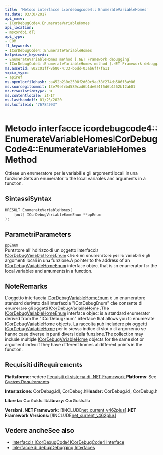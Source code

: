 ```yaml
---
title: 'Metodo interfacce icordebugcode4:: EnumerateVariableHomes'
ms.date: 03/30/2017
api_name:
- ICorDebugCode4.EnumerateVariableHomes
api_location:
- mscordbi.dll
api_type:
- COM
f1_keywords:
- ICorDebugCode4::EnumerateVariableHomes
helpviewer_keywords:
- EnumerateVariableHomes method [.NET Framework debugging]
- ICorDebugCode4::EnumerateVariableHomes method [.NET Framework debugging]
ms.assetid: 802c01ff-8b80-4733-b6dd-03ab6ff7fa11
topic_type:
- apiref
ms.openlocfilehash: ca452b230e2508f2d69c9aa38f274db506f3a906
ms.sourcegitcommit: 13e79efdbd589cad6b1de634f5d6b1262b12ab01
ms.translationtype: MT
ms.contentlocale: it-IT
ms.lasthandoff: 01/28/2020
ms.locfileid: "76784093"
---
```

# <a name="icordebugcode4enumeratevariablehomes-method"></a><span data-ttu-id="15b26-102">Metodo interfacce icordebugcode4:: EnumerateVariableHomes</span><span class="sxs-lookup"><span data-stu-id="15b26-102">ICorDebugCode4::EnumerateVariableHomes Method</span></span>
<span data-ttu-id="15b26-103">Ottiene un enumeratore per le variabili e gli argomenti locali in una funzione.</span><span class="sxs-lookup"><span data-stu-id="15b26-103">Gets an enumerator to the local variables and arguments in a function.</span></span>  
  
## <a name="syntax"></a><span data-ttu-id="15b26-104">Sintassi</span><span class="sxs-lookup"><span data-stu-id="15b26-104">Syntax</span></span>  
  
```cpp  
HRESULT EnumerateVariableHomes(  
    [out] ICorDebugVariableHomeEnum **ppEnum  
);  
```  
  
## <a name="parameters"></a><span data-ttu-id="15b26-105">Parametri</span><span class="sxs-lookup"><span data-stu-id="15b26-105">Parameters</span></span>  
 `ppEnum`  
 <span data-ttu-id="15b26-106">Puntatore all'indirizzo di un oggetto interfaccia [ICorDebugVariableHomeEnum](icordebugvariablehomeenum-interface.md) che è un enumeratore per le variabili e gli argomenti locali in una funzione.</span><span class="sxs-lookup"><span data-stu-id="15b26-106">A pointer to the address of an [ICorDebugVariableHomeEnum](icordebugvariablehomeenum-interface.md) interface object that is an enumerator for the local variables and arguments in a function.</span></span>  
  
## <a name="remarks"></a><span data-ttu-id="15b26-107">Note</span><span class="sxs-lookup"><span data-stu-id="15b26-107">Remarks</span></span>  
 <span data-ttu-id="15b26-108">L'oggetto interfaccia [ICorDebugVariableHomeEnum](icordebugvariablehomeenum-interface.md) è un enumeratore standard derivato dall'interfaccia "ICorDebugEnum" che consente di enumerare gli oggetti [ICorDebugVariableHome](icordebugvariablehome-interface.md) .</span><span class="sxs-lookup"><span data-stu-id="15b26-108">The [ICorDebugVariableHomeEnum](icordebugvariablehomeenum-interface.md) interface object is a standard enumerator derived from the "ICorDebugEnum" interface that allows you to enumerate [ICorDebugVariableHome](icordebugvariablehome-interface.md) objects.</span></span> <span data-ttu-id="15b26-109">La raccolta può includere più oggetti [ICorDebugVariableHome](icordebugvariablehome-interface.md) per lo stesso indice di slot o di argomento se hanno case diverse in punti diversi della funzione.</span><span class="sxs-lookup"><span data-stu-id="15b26-109">The collection may include multiple [ICorDebugVariableHome](icordebugvariablehome-interface.md) objects for the same slot or      argument index if they have different homes at different points in the      function.</span></span>  
  
## <a name="requirements"></a><span data-ttu-id="15b26-110">Requisiti di</span><span class="sxs-lookup"><span data-stu-id="15b26-110">Requirements</span></span>  
 <span data-ttu-id="15b26-111">**Piattaforme:** vedere [Requisiti di sistema di .NET Framework](../../../../docs/framework/get-started/system-requirements.md).</span><span class="sxs-lookup"><span data-stu-id="15b26-111">**Platforms:** See [System Requirements](../../../../docs/framework/get-started/system-requirements.md).</span></span>  
  
 <span data-ttu-id="15b26-112">**Intestazione:** CorDebug.idl, CorDebug.h</span><span class="sxs-lookup"><span data-stu-id="15b26-112">**Header:** CorDebug.idl, CorDebug.h</span></span>  
  
 <span data-ttu-id="15b26-113">**Libreria:** CorGuids.lib</span><span class="sxs-lookup"><span data-stu-id="15b26-113">**Library:** CorGuids.lib</span></span>  
  
 <span data-ttu-id="15b26-114">**Versioni .NET Framework:** [!INCLUDE[net_current_v462plus](../../../../includes/net-current-v462plus-md.md)]</span><span class="sxs-lookup"><span data-stu-id="15b26-114">**.NET Framework Versions:** [!INCLUDE[net_current_v462plus](../../../../includes/net-current-v462plus-md.md)]</span></span>  
  
## <a name="see-also"></a><span data-ttu-id="15b26-115">Vedere anche</span><span class="sxs-lookup"><span data-stu-id="15b26-115">See also</span></span>

- [<span data-ttu-id="15b26-116">Interfaccia ICorDebugCode4</span><span class="sxs-lookup"><span data-stu-id="15b26-116">ICorDebugCode4 Interface</span></span>](icordebugcode4-interface.md)
- [<span data-ttu-id="15b26-117">Interfacce di debug</span><span class="sxs-lookup"><span data-stu-id="15b26-117">Debugging Interfaces</span></span>](debugging-interfaces.md)
